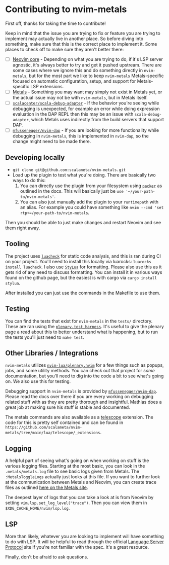 # Contributing to nvim-metals

First off, thanks for taking the time to contribute!

Keep in mind that the issue you are trying to fix or feature you are trying to
implement may actually live in another place. So before diving into something,
make sure that this is the correct place to implement it. Some places to check
off to make sure they aren't better there:

  - [ ] [Neovim core](https://github.com/neovim/neovim) - Depending on what you
      are trying to do, if it's LSP server agnostic, it's always better to try
      and get it pushed upstream. There are some cases where we ignore this and
      do something directly in `nvim-metals`, but for the most part we like to
      keep `nvim-metals` Metals-specific focused on automatic configuration,
      setup, and support for Metals-specific LSP extensions.
  - [ ] [Metals](https://github.com/scalameta/metals) - Something you may want
      may simply not exist in Metals yet, or the actual issue may not be with
      `nvim-metals`, but in Metals itself.
  - [ ] [`scalacenter/scala-debug-adapter`](https://github.com/scalacenter/scala-debug-adapter) -
      If the behavior you're seeing while debugging is unexpected, for example
      an error while doing expression evaluation in the DAP REPL then this may
      be an issue with `scala-debug-adapter`, which Metals uses indirectly from
      the build servers that support DAP.
  - [ ] [`mfussenegger/nvim-dap`](https://github.com/mfussenegger/nvim-dap) -
      If you are looking for more functionality while debugging in
      `nvim-metals`, this is implemented in `nvim-dap`, so the change might need
      to be made there.

## Developing locally

  - `git clone git@github.com:scalameta/nvim-metals.git`
  - Load up the plugin to test what you're doing. There are basically two ways
      to do this:
      1.  You can directly use the plugin from your filesystem using
          [`packer`](https://github.com/wbthomason/packer.nvim) as outlined in
          the docs. This will basically just be `use '~/your-path-to/nvim-metals'`.
      2. You can also just manually add the plugin to your `runtimepath` with an
         alias. For example you could have something like `nvim --cmd 'set rtp+=/your-path-to/nvim-metals`.

Then you should be able to just make changes and restart Neovim and see them
right away.

## Tooling

The project uses [`luacheck`](https://github.com/mpeterv/luacheck) for static
code analysis, and this is ran during CI on your project. You'll need to install
this locally via luarocks: `luarocks install luacheck`. I also use
[`StyLua`](https://github.com/JohnnyMorganz/StyLua) for formatting. Please also
use this as it gets rid of any need to discuss formatting. You can install it in
various ways found on the github page, but the easiest is with cargo via `cargo
install stylua`.

After installed you can just use the commands in the Makefile to use them.

## Testing

You can find the tests that exist for `nvim-metals` in the `tests/` directory.
These are ran using the
[`plenary.test_harness`](https://github.com/nvim-lua/plenary.nvim/tree/master#plenarytest_harness).
It's useful to give the plenary page a read about this to better understand what
is happening, but to run the tests you'll just need to `make test`.

## Other Libraries / Integrations

`nvim-metals` utilizes
[`nvim-lua/plenary.nvim`](https://github.com/nvim-lua/plenary.nvim) for a few
things such as popups, jobs, and some utility methods. You can check out that
project for _some_ documentation, but you'll need to dig into the code a bit to
see what's going on. We also use this for testing.

Debugging support in `nvim-metals` is provided by
[`mfussenegger/nvim-dap`](https://github.com/mfussenegger/nvim-dap/blob/master/doc/dap.txt).
Please read the docs over there if you are every working on debugging related
stuff with as they are pretty thorough and insightful. Mathias does a great job
at making sure his stuff is stable and documented.

The metals commands are also available as a
[telescope](https://github.com/nvim-telescope/telescope.nvim) extension. The
code for this is pretty self contained and can be found in
`https://github.com/scalameta/nvim-metals/tree/main/lua/telescope/_extensions`.


## Logging

A helpful part of seeing what's going on when working on stuff is the various
logging files. Starting at the most basic, you can look in the
`.metals/metals.log` file to see basic logs given from Metals. The
`:MetalsToggleLogs` actually just looks at this file. If you want to further
look at the communication between Metals and Neovim, you can create trace files
as outlined [here on the Metals
site](https://scalameta.org/metals/docs/contributors/getting-started.html#json-rpc-trace).

The deepest layer of logs that you can take a look at is from Neovim by setting
`vim.lsp.set_log_level("trace")`. Then you can view them in
`$XDG_CACHE_HOME/nvim/lsp.log`.

## LSP

More than likely, whatever you are looking to implement will have something to
do with LSP. It will be helpful to read through the official [Language Server
Protocol](https://microsoft.github.io/language-server-protocol/) site if you're
not familiar with the spec. It's a great resource.

Finally, don't be afraid to ask questions.
